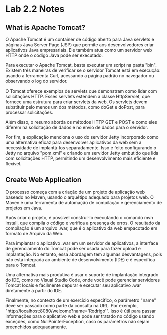 # Lab 2.2 Notes

## What is Apache Tomcat?

O Apache Tomcat é um container de código aberto para Java servlets e páginas Java Server Page (JSP) que permite aos desenvolvedores criar aplicativos Java empresariais. Ele também atua como um servidor web HTTP onde o código Java pode ser executado.

Para executar o Apache Tomcat, basta executar um script na pasta "bin". Existem três maneiras de verificar se o servidor Tomcat está em execução: usando a ferramenta Curl, acessando a página padrão no navegador ou observando o log do servidor.

O Tomcat oferece exemplos de servlets que demonstram como lidar com solicitações HTTP. Esses servlets estendem a classe HttpServlet, que fornece uma estrutura para criar servlets da web. Os servlets devem substituir pelo menos um dos métodos, como doGet e doPost, para processar solicitações.

Além disso, o resumo aborda os métodos HTTP GET e POST e como eles diferem na solicitação de dados e no envio de dados para o servidor.

Por fim, a explicação menciona o uso do servidor Jetty incorporado como uma alternativa eficaz para desenvolver aplicativos da web sem a necessidade de implantá-los separadamente. Isso é feito configurando o Jetty no arquivo "pom.xml" e criando um servidor Jetty embutido que lida com solicitações HTTP, permitindo um desenvolvimento mais eficiente e flexível.

## Create Web Application

O processo começa com a criação de um projeto de aplicação web baseado no Maven, usando o arquétipo adequado para projetos web. O Maven é uma ferramenta de automação de compilação e gerenciamento de projetos em Java.

Após criar o projeto, é possível construí-lo executando o comando mvn install, que compila o código e verifica a presença de erros. O resultado da compilação é um arquivo .war, que é o aplicativo da web empacotado em formato de Arquivo da Web.

Para implantar o aplicativo .war em um servidor de aplicativos, a interface de gerenciamento do Tomcat pode ser usada para fazer upload e implantação. No entanto, essa abordagem tem algumas desvantagens, pois não está integrada ao ambiente de desenvolvimento (IDE) e é específica para o Tomcat.

Uma alternativa mais produtiva é usar o suporte de implantação integrado do IDE, como no Visual Studio Code, onde você pode gerenciar servidores Tomcat locais e facilmente depurar e executar seu aplicativo .war diretamente a partir do IDE.

Finalmente, no contexto de um exercício específico, o parâmetro "name" deve ser passado como parte da consulta na URL. Por exemplo, "http://localhost:8080/welcome?name='Rodrigo'". Isso é útil para passar informações para o aplicativo web e pode ser tratado no código usando exceções, como NullPointerException, caso os parâmetros não sejam preenchidos adequadamente.